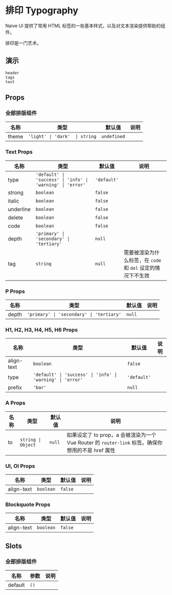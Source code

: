 # 排印 Typography

Naive UI 提供了常用 HTML 标签的一些基本样式，以及对文本渲染提供帮助的组件。

排印是一门艺术。

## 演示
```demo
header
tags
text
```

## Props
### 全部排版组件
|名称|类型|默认值|说明|
|-|-|-|-|
|theme|`'light' \| 'dark'  \| string`|`undefined`||


### Text Props
|名称|类型|默认值|说明|
|-|-|-|-|
|type|`'default' \| 'success' \| 'info' \| 'warning' \| 'error'`|`'default'`||
|strong|`boolean`|`false`||
|italic|`boolean`|`false`||
|underline|`boolean`|`false`||
|delete|`boolean`|`false`||
|code|`boolean`|`false`||
|depth|`'primary' \| 'secondary' \| 'tertiary'`|`null`||
|tag|`string`|`null`|需要被渲染为什么标签，在 `code` 和 `del` 设定的情况下不生效|

### P Props
|名称|类型|默认值|说明|
|-|-|-|-|
|depth|`'primary' \| 'secondary' \| 'tertiary'`|`null`||

### H1, H2, H3, H4, H5, H6 Props
|名称|类型|默认值|说明|
|-|-|-|-|
|align-text|`boolean`|`false`||
|type|`'default' \| 'success' \| 'info' \| 'warning' \| 'error'`|`'default'`||
|prefix|`'bar'`|`null`||

### A Props
|名称|类型|默认值|说明|
|-|-|-|-|
|to|`string \| Object`|`null`|如果设定了 to prop，a 会被渲染为一个 Vue Router 的 `router-link` 标签。确保你想用的不是 href 属性|

### Ul, Ol Props
|名称|类型|默认值|说明|
|-|-|-|-|
|align-text|`boolean`|`false`||

### Blockquote Props
|名称|类型|默认值|说明|
|-|-|-|-|
|align-text|`boolean`|`false`||

## Slots
### 全部排版组件
|名称|参数|说明|
|-|-|-|
|default|`()`||
